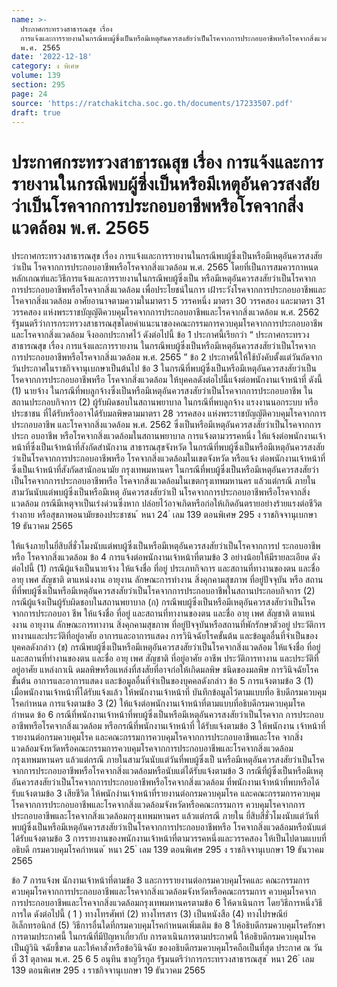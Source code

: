 ```yaml
---
name: >-
  ประกาศกระทรวงสาธารณสุข เรื่อง
  การแจ้งและการรายงานในกรณีพบผู้ซึ่งเป็นหรือมีเหตุอันควรสงสัยว่าเป็นโรคจากการประกอบอาชีพหรือโรคจากสิ่งแวดล้อม
  พ.ศ. 2565
date: '2022-12-18'
category: ง พิเศษ
volume: 139
section: 295
page: 24
source: 'https://ratchakitcha.soc.go.th/documents/17233507.pdf'
draft: true
---
```


# ประกาศกระทรวงสาธารณสุข เรื่อง การแจ้งและการรายงานในกรณีพบผู้ซึ่งเป็นหรือมีเหตุอันควรสงสัยว่าเป็นโรคจากการประกอบอาชีพหรือโรคจากสิ่งแวดล้อม พ.ศ. 2565

ประกาศกระทรวงสาธารณสุข เรื่อง การแจ้งและการรายงานในกรณีพบผู้ซึ่งเป็นหรือมีเหตุอันควรสงสัยว่าเป็น โรคจากการประกอบอาชีพหรือโรคจากสิ่งแวดล้อม พ.ศ. 2565 โดยที่เป็นการสมควรกาหนดหลักเกณฑ์และวิธีการแจ้งและการรายงานในกรณีพบผู้ซึ่งเป็น หรือมีเหตุอันควรสงสัยว่าเป็นโรคจากการประกอบอาชีพหรือโรคจากสิ่งแวดล้อม เพื่อประโยชน์ในการ เฝ้าระวังโรคจากการประกอบอาชีพและโรคจากสิ่งแวดล้อม อาศัยอานาจตามความในมาตรา 5 วรรคหนึ่ง มาตรา 30 วรรคสอง และมาตรา 31 วรรคสอง แห่งพระราชบัญญัติควบคุมโรคจากการประกอบอาชีพและโรคจากสิ่งแวดล้อม พ.ศ. 2562 รัฐมนตรีว่าการกระทรวงสาธารณสุขโดยคำแนะนาของคณะกรรมการควบคุมโรคจากการประกอบอาชีพ และโรคจากสิ่งแวดล้อม จึงออกประกาศไว้ ดังต่อไปนี้ ข้อ 1 ประกาศนี้เรียกว่า “ ประกาศกระทรวงสาธารณสุข เรื่อง การแจ้งและการรายงาน ในกรณีพบผู้ซึ่งเป็นหรือมีเหตุอันควรสงสัยว่าเป็นโรคจากการประกอบอาชีพหรือโรคจากสิ่งแวดล้อม พ.ศ. 2565 ” ข้อ 2 ประกาศนี้ให้ใช้บังคับตั้งแต่วันถัดจากวันประกาศในราชกิจจานุเบกษาเป็นต้นไป ข้อ 3 ในกรณีที่พบผู้ซึ่งเป็นหรือมีเหตุอันควรสงสัยว่าเป็นโรคจากการประกอบอาชีพหรือ โรคจากสิ่งแวดล้อม ให้บุคคลดังต่อไปนี้แจ้งต่อพนักงานเจ้าหน้าที่ ดังนี้ (1) นายจ้าง ในกรณีที่พบลูกจ้างซึ่งเป็นหรือมีเหตุอันควรสงสัยว่าเป็นโรคจากการประกอบอาชีพ ในสถานประกอบกิจการ (2) ผู้รับผิดชอบในสถานพยาบาล ในกรณีที่พบลูกจ้าง แรงงานนอกระบบ หรือประชาชน ที่ได้รับหรืออาจได้รับมลพิษตามมาตรา 28 วรรคสอง แห่งพระราชบัญญัติควบคุมโรคจากการประกอบอาชีพ และโรคจากสิ่งแวดล้อม พ.ศ. 2562 ซึ่งเป็นหรือมีเหตุอันควรสงสัยว่าเป็นโรคจากการประก อบอาชีพ หรือโรคจากสิ่งแวดล้อมในสถานพยาบาล การแจ้งตามวรรคหนึ่ง ให้แจ้งต่อพนักงานเจ้าหน้าที่ซึ่งเป็นเจ้าหน้าที่สังกัดสำนักงาน สาธารณสุขจังหวัด ในกรณีที่พบผู้ซึ่งเป็นหรือมีเหตุอันควรสงสัยว่าเป็นโรคจากการประกอบอาชีพหรือ โรคจากสิ่งแวดล้อมในเขตจังหวัด หรือแจ้ง ต่อพนักงานเจ้าหน้าที่ซึ่งเป็นเจ้าหน้าที่สังกัดสานักอนามัย กรุงเทพมหานคร ในกรณีที่พบผู้ซึ่งเป็นหรือมีเหตุอันควรสงสัยว่าเป็นโรคจากการประกอบอาชีพหรือ โรคจากสิ่งแวดล้อมในเขตกรุงเทพมหานคร แล้วแต่กรณี ภายในสามวันนับแต่พบผู้ซึ่งเป็นหรือมีเหตุ อันควรสงสัยว่าเป็ นโรคจากการประกอบอาชีพหรือโรคจากสิ่งแวดล้อม กรณีมีเหตุจาเป็นเร่งด่วนซึ่งหาก ปล่อยไว้อาจเกิดหรือก่อให้เกิดอันตรายอย่างร้ายแรงต่อชีวิต ร่างกาย หรือสุขภาพอนามัยของประชาชน ้ หนา 24 ่ เลม 139 ตอนพิเศษ 295 ง ราชกิจจานุเบกษา 19 ธันวาคม 2565

ให้แจ้งภายในยี่สิบสี่ชั่วโมงนับแต่พบผู้ซึ่งเป็นหรือมีเหตุอันควรสงสัยว่าเป็นโรคจากการป ระกอบอาชีพหรือ โรคจากสิ่งแวดล้อม ข้อ 4 การแจ้งต่อพนักงานเจ้าหน้าที่ตามข้อ 3 อย่างน้อยให้มีรายละเอียด ดังต่อไปนี้ (1) กรณีผู้แจ้งเป็นนายจ้าง ให้แจ้งชื่อ ที่อยู่ ประเภทกิจการ และสถานที่ทางานของตน และชื่อ อายุ เพศ สัญชาติ ตาแหน่งงาน อายุงาน ลักษณะการทำงาน สิ่งคุกคามสุขภาพ ที่อยู่ปัจจุบัน หรือ สถานที่ที่พบผู้ซึ่งเป็นหรือมีเหตุอันควรสงสัยว่าเป็นโรคจากการประกอบอาชีพในสถานประกอบกิจการ (2) กรณีผู้แจ้งเป็นผู้รับผิดชอบในสถานพยาบาล (ก) กรณีพบผู้ซึ่งเป็นหรือมีเหตุอันควรสงสัยว่าเป็นโรคจากการประกอบอา ชีพ ให้แจ้งชื่อ ที่อยู่ และสถานที่ทางานของตน และชื่อ อายุ เพศ สัญชาติ ตาแหน่งงาน อายุงาน ลักษณะการทางาน สิ่งคุกคามสุขภาพ ที่อยู่ปัจจุบันหรือสถานที่พักรักษาตัวอยู่ ประวัติการทางานและประวัติที่อยู่อาศัย อาการและอาการแสดง การวินิจฉัยโรคขั้นต้น และข้อมูลอื่นที่จำเป็นของบุคคลดังกล่าว (ข) กรณีพบผู้ซึ่งเป็นหรือมีเหตุอันควรสงสัยว่าเป็นโรคจากสิ่งแวดล้อม ให้แจ้งชื่อ ที่อยู่ และสถานที่ทำงานของตน และชื่อ อายุ เพศ สัญชาติ ที่อยู่อาศัย อาชีพ ประวัติการทางาน และประวัติที่อยู่อาศัย แหล่งกาเนิ ดมลพิษหรือแหล่งที่สงสัยที่อาจก่อให้เกิดมลพิษ ชนิดของมลพิษ การวินิจฉัยโรคขั้นต้น อาการและอาการแสดง และข้อมูลอื่นที่จำเป็นของบุคคลดังกล่าว ข้อ 5 การแจ้งตามข้อ 3 (1) เมื่อพนักงานเจ้าหน้าที่ได้รับแจ้งแล้ว ให้พนักงานเจ้าหน้าที่ บันทึกข้อมูลไว้ตามแบบที่อ ธิบดีกรมควบคุมโรคกำหนด การแจ้งตามข้อ 3 (2) ให้แจ้งต่อพนักงานเจ้าหน้าที่ตามแบบที่อธิบดีกรมควบคุมโรคกำหนด ข้อ 6 กรณีที่พนักงานเจ้าหน้าที่พบผู้ซึ่งเป็นหรือมีเหตุอันควรสงสัยว่าเป็นโรคจาก การประกอบอาชีพหรือโรคจากสิ่งแวดล้อม หรือกรณีที่พนักงานเจ้าหน้าที่ ได้รับแจ้งตามข้อ 3 ให้พนักงาน เจ้าหน้าที่รายงานต่อกรมควบคุมโรค และคณะกรรมการควบคุมโรคจากการประกอบอาชีพและโรค จากสิ่งแวดล้อมจังหวัดหรือคณะกรรมการควบคุมโรคจากการประกอบอาชีพและโรคจากสิ่งแวดล้อม กรุงเทพมหานคร แล้วแต่กรณี ภายในสามวันนับแต่วันที่พบผู้ซึ่งเป็ นหรือมีเหตุอันควรสงสัยว่าเป็นโรค จากการประกอบอาชีพหรือโรคจากสิ่งแวดล้อมหรือนับแต่ได้รับแจ้งตามข้อ 3 กรณีที่ผู้ซึ่งเป็นหรือมีเหตุอันควรสงสัยว่าเป็นโรคจากการประกอบอาชีพหรือโรคจากสิ่งแวดล้อม ที่พนักงานเจ้าหน้าที่พบหรือได้รับแจ้งตามข้อ 3 เสียชีวิต ให้พนักงำนเจ้าหน้าที่รายงานต่อกรมควบคุมโรค และคณะกรรมการควบคุมโรคจากการประกอบอาชีพและโรคจากสิ่งแวดล้อมจังหวัดหรือคณะกรรมการ ควบคุมโรคจากการประกอบอาชีพและโรคจากสิ่งแวดล้อมกรุงเทพมหานคร แล้วแต่กรณี ภายใน ยี่สิบสี่ชั่วโมงนับแต่วันที่พบผู้ซึ่งเป็นหรือมีเหตุอันควรสงสัยว่าเป็นโรคจากการประกอบอาชีพหรือ โรคจากสิ่งแวดล้อมหรือนับแต่ได้รับแจ้งตามข้อ 3 การรายงานของพนักงานเจ้าหน้าที่ตามวรรคหนึ่งและวรรคสอง ให้เป็นไปตามแบบที่อธิบดี กรมควบคุมโรคกำหนด ้ หนา 25 ่ เลม 139 ตอนพิเศษ 295 ง ราชกิจจานุเบกษา 19 ธันวาคม 2565

ข้อ 7 การแจ้งพ นักงานเจ้าหน้าที่ตามข้อ 3 และการรายงานต่อกรมควบคุมโรคและ คณะกรรมการควบคุมโรคจากการประกอบอาชีพและโรคจากสิ่งแวดล้อมจังหวัดหรือคณะกรรมการ ควบคุมโรคจากการประกอบอาชีพและโรคจากสิ่งแวดล้อมกรุงเทพมหานครตามข้อ 6 ให้ดาเนินการ โดยวิธีการหนึ่งวิธีการใด ดังต่อไปนี้ ( 1 ) ทางโทรศัพท์ (2) ทางโทรสาร (3) เป็นหนังสือ (4) ทางไปรษณีย์อิเล็กทรอนิกส์ (5) วิธีการอื่นใดที่กรมควบคุมโรคกำหนดเพิ่มเติม ข้อ 8 ให้อธิบดีกรมควบคุมโรครักษาการตามประกาศนี้ ในกรณีที่มีปัญหาเกี่ยวกับ การดาเนินการตามประกาศนี้ ให้อธิบดีกรมควบคุมโรคเป็นผู้วินิ จฉัยชี้ขาด และให้คาสั่งหรือข้อวินิจฉัย ของอธิบดีกรมควบคุมโรคถือเป็นที่สุด ประกาศ ณ วันที่ 31 ตุลาคม พ.ศ. 25 6 5 อนุทิน ชาญวีรกูล รัฐมนตรีว่าการกระทรวงสาธารณสุข ้ หนา 26 ่ เลม 139 ตอนพิเศษ 295 ง ราชกิจจานุเบกษา 19 ธันวาคม 2565
